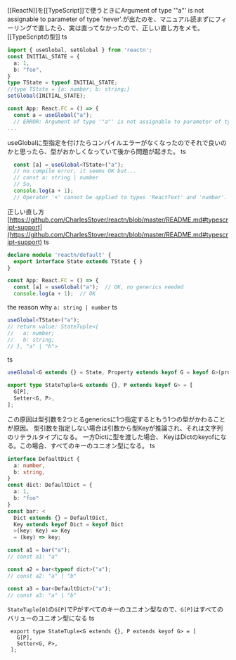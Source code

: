 
[[ReactN]]を[[TypeScript]]で使うときにArgument of type '"a"' is not assignable to parameter of type 'never'.が出たのを、マニュアル読まずにフィーリングで直したら、実は直ってなかったので、正しい直し方をメモ。
[[TypeScriptの型]]
ts

```typescript
import { useGlobal, setGlobal } from 'reactn';
const INITIAL_STATE = {
  a: 1,
  b: "foo",
}
type TState = typeof INITIAL_STATE;
//type TState = {a: number; b: string;}
setGlobal(INITIAL_STATE);

const App: React.FC = () => {
  const a = useGlobal("a");
  // ERROR: Argument of type '"a"' is not assignable to parameter of type 'never'.
...
```


useGlobalに型指定を付けたらコンパイルエラーがなくなったのでそれで良いのかと思ったら、型がおかしくなっていて後から問題が起きた。
ts

```typescript
  const [a] = useGlobal<TState>("a");
  // no compile error, it seems OK but...
  // const a: string | number
  // So,
  console.log(a + 1);
  // Operator '+' cannot be applied to types 'ReactText' and 'number'.
```


正しい直し方 [https://github.com/CharlesStover/reactn/blob/master/README.md#typescript-support](https://github.com/CharlesStover/reactn/blob/master/README.md#typescript-support)
ts

```typescript
declare module 'reactn/default' {
  export interface State extends TState { }
}

const App: React.FC = () => {
  const [a] = useGlobal("a");  // OK, no generics needed
  console.log(a + 1);  // OK
```


the reason why `a: string | number`
ts

```typescript
useGlobal<TState>("a");
// return value: StateTuple<{
//   a: number;
//   b: string;
// }, "a" | "b">
```


ts

```typescript
useGlobal<G extends {} = State, Property extends keyof G = keyof G>(property: Property): StateTuple<G, Property>;

export type StateTuple<G extends {}, P extends keyof G> = [
  G[P],
  Setter<G, P>,
];
```


この原因は型引数を2つとるgenericsに1つ指定するともう1つの型がかわることが原因。
型引数を指定しない場合は引数から型Keyが推論され、それは文字列のリテラルタイプになる。
一方Dictに型を渡した場合、 KeyはDictのkeyofになる。この場合、すべてのキーのユニオン型になる。
ts

```typescript
interface DefaultDict {
  a: number,
  b: string,
}
const dict: DefaultDict = {
  a: 1,
  b: "foo"
}
const bar: <
  Dict extends {} = DefaultDict,
  Key extends keyof Dict = keyof Dict
  >(key: Key) => Key
  = (key) => key;

const a1 = bar("a");
// const a1: "a"

const a2 = bar<typeof dict>("a");
// const a2: "a" | "b"

const a3 = bar<DefaultDict>("a");
// const a3: "a" | "b"
```


`StateTuple[0]`の`G[P]`でPがすべてのキーのユニオン型なので、`G[P]`はすべてのバリューのユニオン型になる
ts 

```
 export type StateTuple<G extends {}, P extends keyof G> = [
   G[P],
   Setter<G, P>,
 ];
```


